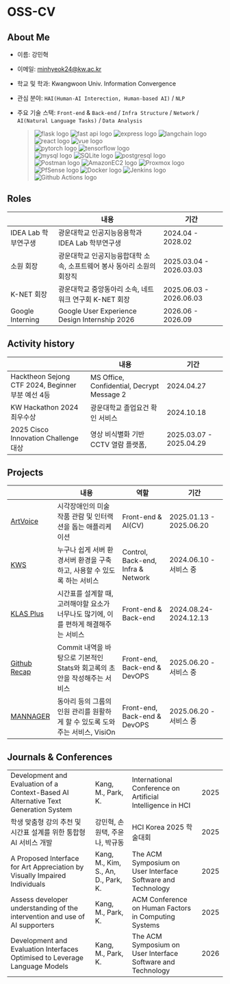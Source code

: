 # OSS-CV

## About Me

- 이름: 강민혁

- 이메일: minhyeok24@kw.ac.kr

- 학교 및 학과: Kwangwoon Univ. Information Convergence

- 관심 분야: `HAI(Human-AI Interection, Human-based AI)` / `NLP`

- 주요 기술 스택: `Front-end` & `Back-end` / `Infra Structure` / `Network` / `AI(Natural Language Tasks)` / `Data Analysis`

  > ![flask logo](https://img.shields.io/badge/Flask-00599C?style=flat&logo=flask&logoColor=white) ![fast api logo](https://img.shields.io/badge/FastAPI-009688?style=flat&logo=fastapi&logoColor=white) ![express logo](https://img.shields.io/badge/express-000000?style=flat&logo=express&logoColor=white) ![langchain logo](https://img.shields.io/badge/LangChain-1C3C3C?style=flat&logo=langchain&logoColor=white) ![react logo](https://img.shields.io/badge/React-61DAFB?style=flat&logo=react&logoColor=white) ![vue logo](https://img.shields.io/badge/Vue-4FC08D?style=flat&logo=vuedotjs&logoColor=white) <br /> ![pytorch logo](https://img.shields.io/badge/PyTorch-EE4C2C?style=flat&logo=pytorch&logoColor=white) ![tensorflow logo](https://img.shields.io/badge/TensorFlow-FF6F00?style=flat&logo=tensorflow&logoColor=white)<br/> ![mysql logo](https://img.shields.io/badge/MySQL-4479A1?style=flat&logo=mysql&logoColor=white) ![SQLite logo](https://img.shields.io/badge/SQLite-003B57?style=flat&logo=sqlite&logoColor=white) ![postgresql logo](https://img.shields.io/badge/PostgreSQL-4169E1?style=flat&logo=postgresql&logoColor=white) <br/> ![Postman logo](https://img.shields.io/badge/Postman-FF6C37?style=flat&logo=postman&logoColor=white) ![AmazonEC2 logo](https://img.shields.io/badge/AmazonEC2-FF9900?style=flat&logo=amazonec2&logoColor=white) ![Proxmox logo](https://img.shields.io/badge/Proxmox-E57000?style=flat&logo=proxmox&logoColor=white) ![PfSense logo](https://img.shields.io/badge/PfSense-212121?style=flat&logo=pfSense&logoColor=white) ![Docker logo](https://img.shields.io/badge/Docker-2496ED?style=flat&logo=docker&logoColor=white) ![Jenkins logo](https://img.shields.io/badge/Jenkins-D24939?style=flat&logo=jenkins&logoColor=white) ![Github Actions logo](https://img.shields.io/badge/GithubActions-2088FF?style=flat&logo=githubactions&logoColor=white)

## Roles

|                     | 내용                                                                   | 기간                    |
| ------------------- | ---------------------------------------------------------------------- | ----------------------- |
| IDEA Lab 학부연구생 | 광운대학교 인공지능응용학과 IDEA Lab 학부연구생                        | 2024.04 - 2028.02       |
| 소원 회장           | 광운대학교 인공지능융합대학 소속, 소프트웨어 봉사 동아리 소원의 회장직 | 2025.03.04 - 2026.03.03 |
| K-NET 회장          | 광운대학교 중앙동아리 소속, 네트워크 연구회 K-NET 회장                 | 2025.06.03 - 2026.06.03 |
| Google Interning    | Google User Experience Design Internship 2026                          | 2026.06 - 2026.09       |

## Activity history

|                                                   | 내용                                       | 기간                    |
| ------------------------------------------------- | ------------------------------------------ | ----------------------- |
| Hacktheon Sejong CTF 2024, Beginner 부분 예선 4등 | MS Office, Confidential, Decrypt Message 2 | 2024.04.27              |
| KW Hackathon 2024 최우수상                        | 광운대학교 졸업요건 확인 서비스            | 2024.10.18              |
| 2025 Cisco Innovation Challenge 대상              | 영상 비식별화 기반 CCTV 열람 플랫폼,       | 2025.03.07 - 2025.04.29 |

## Projects

|                                                 | 내용                                                                                 | 역할                               | 기간                    |
| ----------------------------------------------- | ------------------------------------------------------------------------------------ | ---------------------------------- | ----------------------- |
| [ArtVoice](https://artvoice.k-net.kr)           | 시각장애인의 미술작품 관람 및 인터랙션을 돕는 애플리케이션                           | Front-end & AI(CV)                 | 2025.01.13 - 2025.06.20 |
| [KWS](https://k-net.kr)                         | 누구나 쉽게 서버 환경서버 환경을 구축하고, 사용할 수 있도록 하는 서비스              | Control, Back-end, Infra & Network | 2024.06.10 - 서비스 중  |
| [KLAS Plus](https://kplus.ga111o.com)           | 시간표를 설계할 때, 고려해야할 요소가 너무나도 많기에, 이를 편하게 해결해주는 서비스 | Front-end & Back-end               | 2024.08.24-2024.12.13   |
| [Github Recap](https://github-recap.ga111o.com) | Commit 내역을 바탕으로 기본적인 Stats와 회고록의 초안을 작성해주는 서비스            | Front-end, Back-end & DevOPS       | 2025.06.20 - 서비스 중  |
| [MANNAGER](https://mannager.ga111o.com)         | 동아리 등의 그룹의 인원 관리를 원활하게 할 수 있도록 도와주는 서비스, VisiOn         | Front-end, Back-end & DevOPS       | 2025.06.20 - 서비스 중  |

## Journals & Conferences

|                                                                                     |                                     |                                                             |      |
| ----------------------------------------------------------------------------------- | ----------------------------------- | ----------------------------------------------------------- | ---- |
| Development and Evaluation of a Context-Based AI Alternative Text Generation System | Kang, M., Park, K.                  | International Conference on Artificial Intelligence in HCI  | 2025 |
| 학생 맞춤형 강의 추천 및 시간표 설계를 위한 통합형 AI 서비스 개발                   | 강민혁, 손원택, 주윤나, 박규동      | HCI Korea 2025 학술대회                                     | 2025 |
| A Proposed Interface for Art Appreciation by Visually Impaired Individuals          | Kang, M., Kim, S., An, D., Park, K. | The ACM Symposium on User Interface Software and Technology | 2025 |
| Assess developer understanding of the intervention and use of AI supporters         | Kang, M., Park, K.                  | ACM Conference on Human Factors in Computing Systems        | 2025 |
| Development and Evaluation Interfaces Optimised to Leverage Language Models         | Kang, M., Park, K.                  | The ACM Symposium on User Interface Software and Technology | 2026 |
